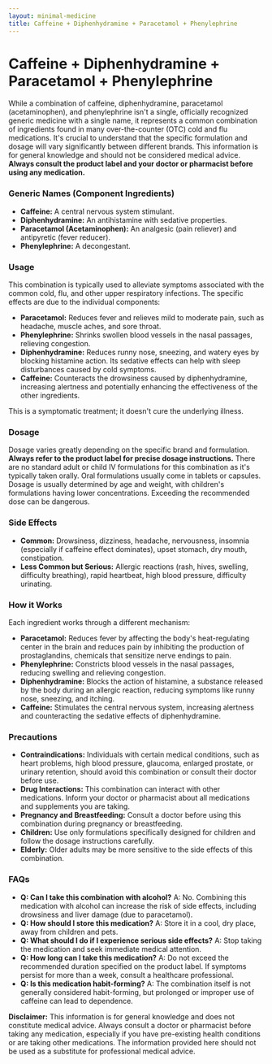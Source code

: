 ```yaml
---
layout: minimal-medicine
title: Caffeine + Diphenhydramine + Paracetamol + Phenylephrine
---
```


# Caffeine + Diphenhydramine + Paracetamol + Phenylephrine
While a combination of caffeine, diphenhydramine, paracetamol (acetaminophen), and phenylephrine isn't a single, officially recognized generic medicine with a single name, it represents a common combination of ingredients found in many over-the-counter (OTC) cold and flu medications.  It's crucial to understand that the specific formulation and dosage will vary significantly between different brands.  This information is for general knowledge and should not be considered medical advice. **Always consult the product label and your doctor or pharmacist before using any medication.**

### Generic Names (Component Ingredients)

* **Caffeine:**  A central nervous system stimulant.
* **Diphenhydramine:** An antihistamine with sedative properties.
* **Paracetamol (Acetaminophen):** An analgesic (pain reliever) and antipyretic (fever reducer).
* **Phenylephrine:** A decongestant.


### Usage

This combination is typically used to alleviate symptoms associated with the common cold, flu, and other upper respiratory infections.  The specific effects are due to the individual components:

* **Paracetamol:**  Reduces fever and relieves mild to moderate pain, such as headache, muscle aches, and sore throat.
* **Phenylephrine:**  Shrinks swollen blood vessels in the nasal passages, relieving congestion.
* **Diphenhydramine:**  Reduces runny nose, sneezing, and watery eyes by blocking histamine action. Its sedative effects can help with sleep disturbances caused by cold symptoms.
* **Caffeine:**  Counteracts the drowsiness caused by diphenhydramine, increasing alertness and potentially enhancing the effectiveness of the other ingredients.

This is a symptomatic treatment; it doesn't cure the underlying illness.


### Dosage

Dosage varies greatly depending on the specific brand and formulation.  **Always refer to the product label for precise dosage instructions.**  There are no standard adult or child IV formulations for this combination as it's typically taken orally.  Oral formulations usually come in tablets or capsules.  Dosage is usually determined by age and weight, with children's formulations having lower concentrations.  Exceeding the recommended dose can be dangerous.


### Side Effects

* **Common:** Drowsiness, dizziness, headache, nervousness, insomnia (especially if caffeine effect dominates), upset stomach, dry mouth, constipation.
* **Less Common but Serious:** Allergic reactions (rash, hives, swelling, difficulty breathing), rapid heartbeat, high blood pressure, difficulty urinating.


### How it Works

Each ingredient works through a different mechanism:

* **Paracetamol:**  Reduces fever by affecting the body's heat-regulating center in the brain and reduces pain by inhibiting the production of prostaglandins, chemicals that sensitize nerve endings to pain.
* **Phenylephrine:**  Constricts blood vessels in the nasal passages, reducing swelling and relieving congestion.
* **Diphenhydramine:**  Blocks the action of histamine, a substance released by the body during an allergic reaction, reducing symptoms like runny nose, sneezing, and itching.
* **Caffeine:**  Stimulates the central nervous system, increasing alertness and counteracting the sedative effects of diphenhydramine.


### Precautions

* **Contraindications:**  Individuals with certain medical conditions, such as heart problems, high blood pressure, glaucoma, enlarged prostate, or urinary retention, should avoid this combination or consult their doctor before use.
* **Drug Interactions:** This combination can interact with other medications.  Inform your doctor or pharmacist about all medications and supplements you are taking.
* **Pregnancy and Breastfeeding:**  Consult a doctor before using this combination during pregnancy or breastfeeding.
* **Children:**  Use only formulations specifically designed for children and follow the dosage instructions carefully.
* **Elderly:**  Older adults may be more sensitive to the side effects of this combination.


### FAQs

* **Q: Can I take this combination with alcohol?**  A:  No.  Combining this medication with alcohol can increase the risk of side effects, including drowsiness and liver damage (due to paracetamol).
* **Q: How should I store this medication?** A: Store it in a cool, dry place, away from children and pets.
* **Q: What should I do if I experience serious side effects?** A: Stop taking the medication and seek immediate medical attention.
* **Q: How long can I take this medication?** A:  Do not exceed the recommended duration specified on the product label. If symptoms persist for more than a week, consult a healthcare professional.
* **Q: Is this medication habit-forming?** A: The combination itself is not generally considered habit-forming, but prolonged or improper use of caffeine can lead to dependence.


**Disclaimer:** This information is for general knowledge and does not constitute medical advice.  Always consult a doctor or pharmacist before taking any medication, especially if you have pre-existing health conditions or are taking other medications.  The information provided here should not be used as a substitute for professional medical advice.
